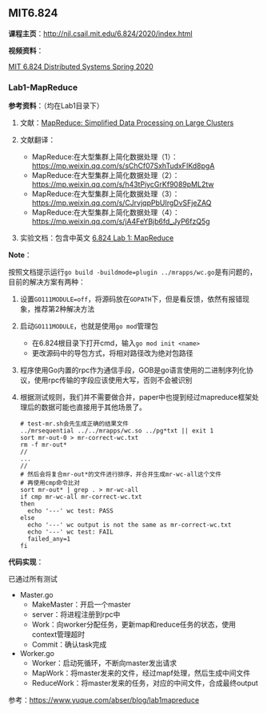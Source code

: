 ## MIT6.824

**课程主页**：http://nil.csail.mit.edu/6.824/2020/index.html

**视频资料**：

[MIT 6.824 Distributed Systems Spring 2020](https://www.bilibili.com/video/BV1x7411M7Sf)

### Lab1-MapReduce
**参考资料**：（均在Lab1目录下）

1. 文献：[MapReduce: Simplified Data Processing on Large Clusters](https://github.com/LMFrank/MIT6.824_Lab/blob/master/Lab1/mapreduce.pdf)

2. 文献翻译：
   - MapReduce:在大型集群上简化数据处理（1）：https://mp.weixin.qq.com/s/sChCf07SxhTudxFIKd8pgA
   - MapReduce:在大型集群上简化数据处理（2）：https://mp.weixin.qq.com/s/h43tPiycGrKf9089pML2tw
   - MapReduce:在大型集群上简化数据处理（3）：https://mp.weixin.qq.com/s/CJrvjqpPbUIrgDvSFjeZAQ
   - MapReduce:在大型集群上简化数据处理（4）：https://mp.weixin.qq.com/s/jA4FeYBjb6fd_JyP6fzQ5g

3. 实验文档：包含中英文
[6.824 Lab 1: MapReduce](http://nil.csail.mit.edu/6.824/2020/labs/lab-mr.html)

**Note**：

按照文档提示运行`go build -buildmode=plugin ../mrapps/wc.go`是有问题的，目前的解决方案有两种：

1. 设置`GO111MODULE=off`，将源码放在`GOPATH`下，但是看反馈，依然有报错现象，推荐第2种解决方法

2. 启动`GO111MODULE`，也就是使用`go mod`管理包
   - 在6.824根目录下打开cmd，输入`go mod init <name>`
   - 更改源码中的导包方式，将相对路径改为绝对包路径
   
3. 程序使用Go内置的rpc作为通信手段，GOB是go语言使用的二进制序列化协议，使用rpc传输的字段应该使用大写，否则不会被识别

4. 根据测试规则，我们并不需要做合并，paper中也提到经过mapreduce框架处理后的数据可能也直接用于其他场景了。

   ```shell
   # test-mr.sh会先生成正确的结果文件
   ../mrsequential ../../mrapps/wc.so ../pg*txt || exit 1
   sort mr-out-0 > mr-correct-wc.txt
   rm -f mr-out*
   //
   ...
   //
   # 然后会将复合mr-out*的文件进行排序，并合并生成mr-wc-all这个文件
   # 再使用cmp命令比对
   sort mr-out* | grep . > mr-wc-all
   if cmp mr-wc-all mr-correct-wc.txt
   then
     echo '---' wc test: PASS
   else
     echo '---' wc output is not the same as mr-correct-wc.txt
     echo '---' wc test: FAIL
     failed_any=1
   fi
   ```

   

**代码实现**：

已通过所有测试

- Master.go
  - MakeMaster：开启一个master
  - server：将进程注册到rpc中
  - Work：向worker分配任务，更新map和reduce任务的状态，使用context管理超时
  - Commit：确认task完成
- Worker.go
  - Worker：启动死循环，不断向master发出请求
  - MapWork：将master发来的文件，经过mapf处理，然后生成中间文件
  - ReduceWork：将master发来的任务，对应的中间文件，合成最终output

参考：https://www.yuque.com/abser/blog/lab1mapreduce